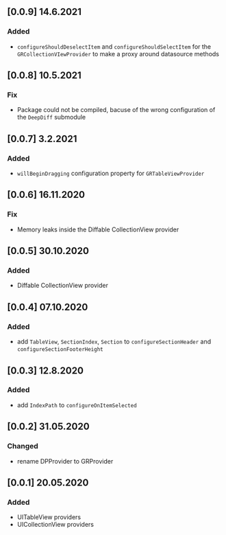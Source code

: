 ## [0.0.9] 14.6.2021
### Added 
- `configureShouldDeselectItem` and `configureShouldSelectItem` for the `GRCollectionVIewProvider` to make a proxy around datasource methods

## [0.0.8] 10.5.2021
### Fix
- Package could not be compiled, bacuse of the wrong configuration of the `DeepDiff` submodule

## [0.0.7] 3.2.2021
### Added
- `willBeginDragging` configuration property for `GRTableViewProvider`

## [0.0.6] 16.11.2020
### Fix
- Memory leaks inside the  Diffable CollectionView provider


## [0.0.5] 30.10.2020
### Added
- Diffable CollectionView provider

## [0.0.4] 07.10.2020
### Added
-  add `TableView`,  `SectionIndex`,  `Section` to `configureSectionHeader` and `configureSectionFooterHeight`

## [0.0.3] 12.8.2020
### Added
-  add `IndexPath` to `configureOnItemSelected` 

## [0.0.2] 31.05.2020

### Changed
- rename DPProvider to GRProvider

## [0.0.1] 20.05.2020

### Added
- UITableView providers
- UICollectionView providers
